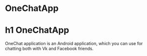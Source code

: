 # OneChatApp

h1 OneChatApp
=====================

OneChat application is an Android application, which you can use for chatting both with Vk and Facebook friends.
